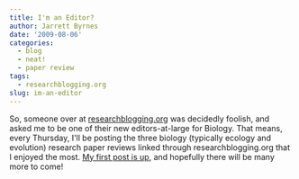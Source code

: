 ```yaml
---
title: I'm an Editor?
author: Jarrett Byrnes
date: '2009-08-06'
categories:
  - blog
  - neat!
  - paper review
tags:
  - researchblogging.org
slug: im-an-editor
---
```


So, someone over at [researchblogging.org](http://www.researchblogging.org) was decidedly foolish, and asked me to be one of their new editors-at-large for Biology.  That means, every Thursday, I'll be posting the three biology (typically ecology and evolution) research paper reviews linked through researchblogging.org that I enjoyed the most.  [My first post is up](http://researchblogging.org/news/?p=207), and hopefully there will be many more to come!
